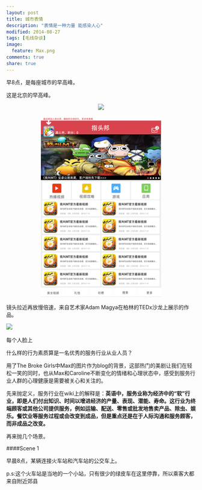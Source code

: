 ```yaml
---
layout: post
title: 城市表情
description: "表情是一种力量 能感染人心"
modified: 2014-08-27
tags: [毛线杂谈]
image:
  feature: Max.png
comments: true
share: true
---
```


早8点，是每座城市的早高峰。

这是北京的早高峰。

<div style="text-align:center">
    <img src="/images/blog/2014-08-27-the-cities%2560-face/8am-in-beijing.jpg"/>
</div>

<div style="text-align:center">
    <figure>
        <a><img height="480" width="320" src="/images/blog/2014-07-01-My-Design-World/homepage.gif"/></a>
    </figure>
</div>

镜头拉近再放慢倍速，来自艺术家Adam Magya在柏林的TEDx沙龙上展示的作品。

<img src="/images/blog/2014-08-27-the-cities%2560-face/slowly-faces-in-beijing-subway.gif"/>

每个人脸上



什么样的行为素质算是一名优秀的服务行业从业人员？

用了The Broke Girls中Max的图片作为blog的背景，这部热门的美剧让我们在轻松一笑的同时，也从Max和Caroline不断变化的情绪和心理状态中，感受到服务行业人群的心理健康是需要被关心和关注的。

先来抛定义，服务行业在wiki上的解释是：<b>英语中，服务业称为经济中的“软”行业，即是人们付出知识、时间以增进经济的产量、表现、潜能、寿命。这行业为终端顾客或其他公司提供服务，例如运输、配送、零售或批发地售卖产品、除虫、娱乐。餐饮业等服务过程或会改变到成品，但是重点还是在于人际沟通和服务顾客，而非成品之改变。</b>

再来抛几个场景。

####Scene 1

早晨8点，某辆连接火车站和汽车站的公交车上。

p.s:这个火车站是当地的一个小站，只有很少的绿皮车在这里停靠，所以乘客大都来自附近郊县